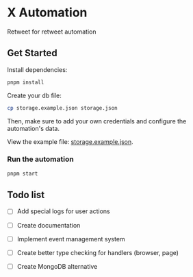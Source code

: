 # X Automation

Retweet for retweet automation

## Get Started

Install dependencies:
```bash
pnpm install
```

Create your db file:
```bash
cp storage.example.json storage.json
```

Then, make sure to add your own credentials and configure the automation's data.

View the example file: [storage.example.json](storage.example.json).

### Run the automation

```bash
pnpm start
```

## Todo list

-[ ] Add special logs for user actions
-[ ] Create documentation
-[ ] Implement event management system
-[ ] Create better type checking for handlers (browser, page)
-[ ] Create MongoDB alternative

